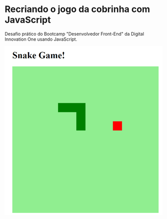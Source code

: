 # Recriando o jogo da cobrinha com JavaScript

Desafio prático do Bootcamp "Desenvolvedor Front-End" da Digital Innovation One usando JavaScript.

![](Jogo-da-cobrinha.png)
